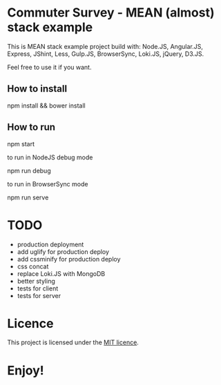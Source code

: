 # Commuter Survey - MEAN (almost) stack example

This is MEAN stack example project build with: Node.JS, Angular.JS, Express, JShint, Less, Gulp.JS, BrowserSync, Loki.JS, jQuery, D3.JS.


Feel free to use it if you want.

## How to install

npm install && bower install

## How to run

npm start

to run in NodeJS debug mode

npm run debug

to run in BrowserSync mode

npm run serve

# TODO
* production deployment
* add uglify for production deploy
* add cssminify for production deploy
* css concat
* replace Loki.JS with MongoDB
* better styling
* tests for client
* tests for server

# Licence

This project is licensed under the [MIT licence](LICENSE.md).

# Enjoy!